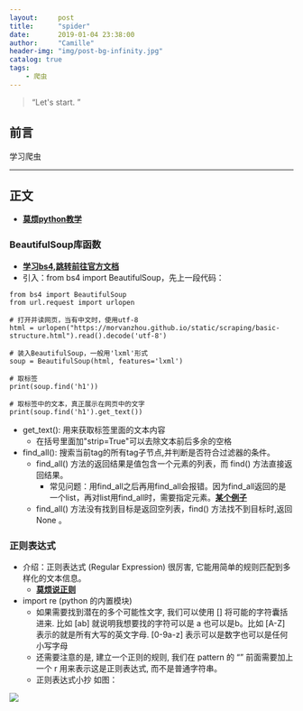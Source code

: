 ```yaml
---
layout:     post
title:      "spider"
date:       2019-01-04 23:38:00
author:     "Camille"
header-img: "img/post-bg-infinity.jpg"
catalog: true
tags:
    - 爬虫
---
```


> “Let's start. ”

## 前言

学习爬虫

---

## 正文
* [**莫烦python教学**](https://morvanzhou.github.io/tutorials/data-manipulation/scraping/2-01-beautifulsoup-basic/)

### BeautifulSoup库函数
* [**学习bs4,跳转前往官方文档**](https://www.crummy.com/software/BeautifulSoup/bs4/doc/index.zh.html#)
* 引入：from bs4 import BeautifulSoup，先上一段代码：

```
from bs4 import BeautifulSoup
from url.request import urlopen

# 打开并读网页，当有中文时，使用utf-8
html = urlopen("https://morvanzhou.github.io/static/scraping/basic-structure.html").read().decode('utf-8')

# 装入BeautifulSoup，一般用'lxml'形式
soup = BeautifulSoup(html, features='lxml')

# 取标签
print(soup.find('h1'))

# 取标签中的文本，真正展示在网页中的文字
print(soup.find('h1').get_text())

```
* get_text(): 用来获取标签里面的文本内容
    * 在括号里面加"strip=True"可以去除文本前后多余的空格
* find_all(): 搜索当前tag的所有tag子节点,并判断是否符合过滤器的条件。
    * find_all() 方法的返回结果是值包含一个元素的列表，而 find() 方法直接返回结果。
        * 常见问题：用find_all之后再用find_all会报错。因为find_all返回的是一个list，再对list用find_all时，需要指定元素。[**某个例子**](https://blog.csdn.net/yoga0617/article/details/78729112)
    * find_all() 方法没有找到目标是返回空列表，find() 方法找不到目标时,返回 None 。

### 正则表达式 
* 介绍：正则表达式 (Regular Expression) 很厉害, 它能用简单的规则匹配到多样化的文本信息。
    * [**莫烦说正则**](https://morvanzhou.github.io/tutorials/python-basic/basic/13-10-regular-expression/)
* import re (python 的内置模块)
    * 如果需要找到潜在的多个可能性文字, 我们可以使用 [] 将可能的字符囊括进来. 比如 [ab] 就说明我想要找的字符可以是 a 也可以是b。比如 [A-Z] 表示的就是所有大写的英文字母. [0-9a-z] 表示可以是数字也可以是任何小写字母
    * 还需要注意的是, 建立一个正则的规则, 我们在 pattern 的 “” 前面需要加上一个 r 用来表示这是正则表达式, 而不是普通字符串。
    * 正则表达式小抄 如图：
<div>
    <img class="shadow" src="/img/in-post/post-regular-expression.png">
</div>





